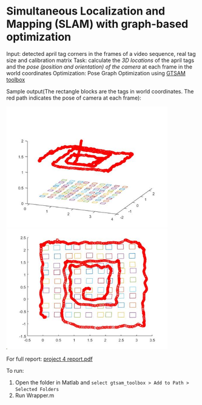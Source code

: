 # Simultaneous Localization and Mapping (SLAM) with graph-based optimization

Input: detected april tag corners in the frames of a video sequence, real tag size and calibration matrix
Task: calculate the *3D locations* of the april tags and the *pose (position and orientation) of the camera* at each frame in the world coordinates
Optimization: Pose Graph Optimization using [GTSAM toolbox](https://www.borg.cc.gatech.edu/download.html "GTSAM toolbox")

Sample output(The rectangle blocks are the tags in world coordinates. The red path indicates the pose of camera at each frame):

<img src="result_images/mapping%20gtsam%20side.jpg" width="425"/> <img src="result_images/mapping%20gtsam%20top.jpg" width="425"/> 

For full report: [project 4 report.pdf](https://github.com/pwin17/slam/blob/master/project%204%20report.pdf "project 4 report.pdf")

To run: 
1. Open the folder in Matlab and `select gtsam_toolbox > Add to Path > Selected Folders`
2. Run Wrapper.m
